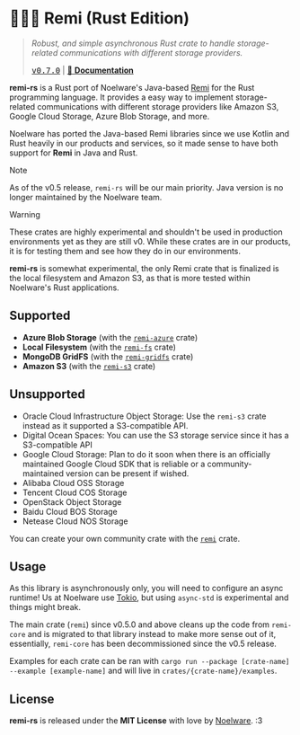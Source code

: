 # 🐻‍❄️🧶 Remi (Rust Edition)
> *Robust, and simple asynchronous Rust crate to handle storage-related communications with different storage providers.*
>
> <kbd><a href="https://github.com/Noelware/remi-rs/releases/0.7.0">v0.7.0</a></kbd> | [:scroll: **Documentation**](https://docs.rs/remi)

**remi-rs** is a Rust port of Noelware's Java-based [Remi](https://github.com/Noelware/remi) for the Rust programming language. It provides a easy way to implement storage-related communications with different storage providers like Amazon S3, Google Cloud Storage, Azure Blob Storage, and more.

Noelware has ported the Java-based Remi libraries since we use Kotlin and Rust heavily in our products and services, so it made sense to have both support for **Remi** in Java and Rust.

> [!NOTE]
> As of the v0.5 release, `remi-rs` will be our main priority. Java version is no longer maintained by the Noelware team.

> [!WARNING]
> These crates are highly experimental and shouldn't be used in production environments yet as they are still v0. While these crates are in our products, it is for testing them and see how they do in our environments.

**remi-rs** is somewhat experimental, the only Remi crate that is finalized is the local filesystem and Amazon S3, as that is more tested within Noelware's Rust applications.

## Supported
- **Azure Blob Storage** (with the [`remi-azure`](https://docs.rs/remi-azure) crate)
- **Local Filesystem** (with the [`remi-fs`](https://docs.rs/remi-fs) crate)
- **MongoDB GridFS** (with the [`remi-gridfs`](https://docs.rs/remi-gridfs) crate)
- **Amazon S3** (with the [`remi-s3`](https://docs.rs/remi-s3) crate)

## Unsupported
- Oracle Cloud Infrastructure Object Storage: Use the `remi-s3` crate instead as it supported a S3-compatible API.
- Digital Ocean Spaces: You can use the S3 storage service since it has a S3-compatible API
- Google Cloud Storage: Plan to do it soon when there is an officially maintained Google Cloud SDK that is reliable or a community-maintained version can be present if wished.
- Alibaba Cloud OSS Storage
- Tencent Cloud COS Storage
- OpenStack Object Storage
- Baidu Cloud BOS Storage
- Netease Cloud NOS Storage

You can create your own community crate with the [`remi`](https://docs.rs/remi) crate.

## Usage
As this library is asynchronously only, you will need to configure an async runtime! Us at Noelware use [Tokio](https://tokio.rs), but using `async-std` is experimental and things might break.

The main crate (`remi`) since v0.5.0 and above cleans up the code from `remi-core` and is migrated to that library instead to make more sense out of it, essentially, `remi-core` has been decommissioned since the v0.5 release.

Examples for each crate can be ran with `cargo run --package [crate-name] --example [example-name]` and will live in `crates/{crate-name}/examples`.

## License
**remi-rs** is released under the **MIT License** with love by [Noelware](https://noelware.org). :3
